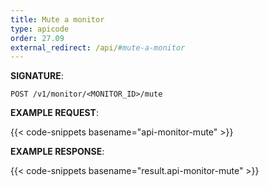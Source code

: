 ```yaml
---
title: Mute a monitor
type: apicode
order: 27.09
external_redirect: /api/#mute-a-monitor
---
```


**SIGNATURE**:

`POST /v1/monitor/<MONITOR_ID>/mute`

**EXAMPLE REQUEST**:

{{< code-snippets basename="api-monitor-mute" >}}

**EXAMPLE RESPONSE**:

{{< code-snippets basename="result.api-monitor-mute" >}}
